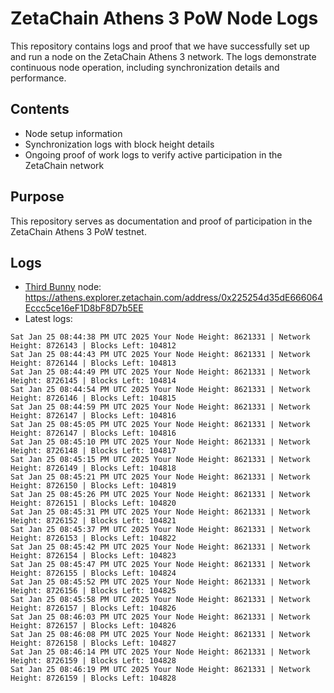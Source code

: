 # ZetaChain Athens 3 PoW Node Logs
This repository contains logs and proof that we have successfully set up and run a node on the ZetaChain Athens 3 network. The logs demonstrate continuous node operation, including synchronization details and performance.

## Contents
- Node setup information
- Synchronization logs with block height details
- Ongoing proof of work logs to verify active participation in the ZetaChain network

## Purpose
This repository serves as documentation and proof of participation in the ZetaChain Athens 3 PoW testnet.

## Logs

- [Third Bunny](https://thirdbunny.xyz/) node: https://athens.explorer.zetachain.com/address/0x225254d35dE666064Eccc5ce16eF1D8bF8D7b5EE
- Latest logs:
```
Sat Jan 25 08:44:38 PM UTC 2025 Your Node Height: 8621331 | Network Height: 8726143 | Blocks Left: 104812
Sat Jan 25 08:44:43 PM UTC 2025 Your Node Height: 8621331 | Network Height: 8726144 | Blocks Left: 104813
Sat Jan 25 08:44:49 PM UTC 2025 Your Node Height: 8621331 | Network Height: 8726145 | Blocks Left: 104814
Sat Jan 25 08:44:54 PM UTC 2025 Your Node Height: 8621331 | Network Height: 8726146 | Blocks Left: 104815
Sat Jan 25 08:44:59 PM UTC 2025 Your Node Height: 8621331 | Network Height: 8726147 | Blocks Left: 104816
Sat Jan 25 08:45:05 PM UTC 2025 Your Node Height: 8621331 | Network Height: 8726147 | Blocks Left: 104816
Sat Jan 25 08:45:10 PM UTC 2025 Your Node Height: 8621331 | Network Height: 8726148 | Blocks Left: 104817
Sat Jan 25 08:45:15 PM UTC 2025 Your Node Height: 8621331 | Network Height: 8726149 | Blocks Left: 104818
Sat Jan 25 08:45:21 PM UTC 2025 Your Node Height: 8621331 | Network Height: 8726150 | Blocks Left: 104819
Sat Jan 25 08:45:26 PM UTC 2025 Your Node Height: 8621331 | Network Height: 8726151 | Blocks Left: 104820
Sat Jan 25 08:45:31 PM UTC 2025 Your Node Height: 8621331 | Network Height: 8726152 | Blocks Left: 104821
Sat Jan 25 08:45:37 PM UTC 2025 Your Node Height: 8621331 | Network Height: 8726153 | Blocks Left: 104822
Sat Jan 25 08:45:42 PM UTC 2025 Your Node Height: 8621331 | Network Height: 8726154 | Blocks Left: 104823
Sat Jan 25 08:45:47 PM UTC 2025 Your Node Height: 8621331 | Network Height: 8726155 | Blocks Left: 104824
Sat Jan 25 08:45:52 PM UTC 2025 Your Node Height: 8621331 | Network Height: 8726156 | Blocks Left: 104825
Sat Jan 25 08:45:58 PM UTC 2025 Your Node Height: 8621331 | Network Height: 8726157 | Blocks Left: 104826
Sat Jan 25 08:46:03 PM UTC 2025 Your Node Height: 8621331 | Network Height: 8726157 | Blocks Left: 104826
Sat Jan 25 08:46:08 PM UTC 2025 Your Node Height: 8621331 | Network Height: 8726158 | Blocks Left: 104827
Sat Jan 25 08:46:14 PM UTC 2025 Your Node Height: 8621331 | Network Height: 8726159 | Blocks Left: 104828
Sat Jan 25 08:46:19 PM UTC 2025 Your Node Height: 8621331 | Network Height: 8726159 | Blocks Left: 104828
```
